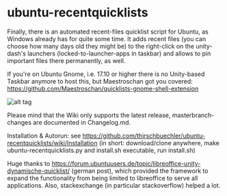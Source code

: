 # ubuntu-recentquicklists

Finally, there is an automated recent-files quicklist script for Ubuntu, as Windows already has for quite some time.
It adds recent files (you can choose how many days old they might be) to the right-click on the unity-dash's launchers (locked-to-launcher-apps in taskbar) and allows to pin important files there permanently, as well.

If you're on Ubuntu Gnome, i.e. 17.10 or higher there is no Unity-based Taskbar anymore to host this, but Maestroschan got you covered: https://github.com/Maestroschan/quicklists-gnome-shell-extension

![alt tag](urq-screenie.png)

Please mind that the Wiki only supports the latest release, masterbranch-changes are documented in Changelog.md.

Installation & Autorun:
see https://github.com/thirschbuechler/ubuntu-recentquicklists/wiki/Installation
(in short: download/clone anywhere, make ubuntu-recentquicklists.py and install.sh executable, run install.sh)

Huge thanks to 
https://forum.ubuntuusers.de/topic/libreoffice-unity-dynamische-quicklist/ (german post), which provided the framework to expand the functionality from being limited to libreoffice to serve all applications.
Also, stackexchange (in particular stackoverflow) helped a lot.
